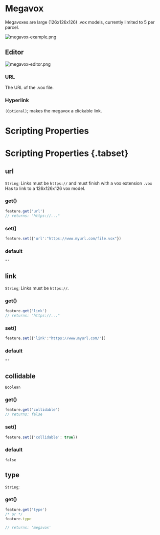 # Megavox

Megavoxes are large (126x126x126) .vox models, currently limited to 5 per parcel.

![megavox-example.png](https://wiki.cryptovoxels.com/megavox-example.png)

## Editor

![megavox-editor.png](https://wiki.cryptovoxels.com/megavox-editor.png)

### URL

The URL of the .vox file.

### Hyperlink

`(Optional)`; makes the megavox a clickable link.


# Scripting Properties
# Scripting Properties {.tabset}
## url
`String`; Links must be `https://` and must finish with a vox extension `.vox`
Has to link to a 126x126x126 vox model.

### get()

```js
feature.get('url')
// returns: "https://..."
```

### set()

```js
feature.set({'url':"https://www.myurl.com/file.vox"})
```

### default

`""`

## link
`String`; Links must be `https://`.

### get()

```js
feature.get('link')
// returns: "https://..."
```

### set()

```js
feature.set({'link':"https://www.myurl.com/"})
```

### default

`""`

## collidable
`Boolean`

### get()

```js
feature.get('collidable')
// returns: false
```

### set()

```js
feature.set({'collidable': true})
```

### default

`false`

## type
`String`;

### get()

```js
feature.get('type')
/* or */
feature.type

// returns: 'megavox'
```